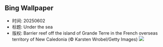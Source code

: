 ## Bing Wallpaper
- 时间: 20250602
- 标题: Under the sea
- 版权: Barrier reef off the island of Grande Terre in the French overseas territory of New Caledonia (© Karsten Wrobel/Getty Images)
![](https://cn.bing.com/th?id=OHR.GrandeTerreReef_EN-US8351815569_UHD.jpg&rf=LaDigue_UHD.jpg&pid=hp&w=3840&h=2160&rs=1&c=4)

